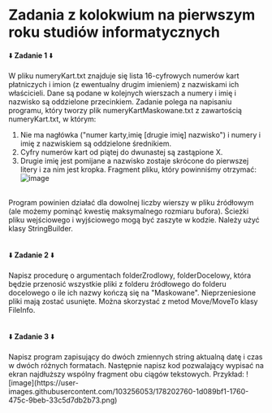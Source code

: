 # Zadania z kolokwium na pierwszym roku studiów informatycznych
⬇️<b> Zadanie 1 </b>⬇️
<br><br>
W pliku numeryKart.txt znajduje się lista 16-cyfrowych numerów kart płatniczych i imion (z ewentualny drugim imieniem) z nazwiskami ich właścicieli. Dane są podane w kolejnych wierszach a numery i imię i nazwisko są oddzielone przecinkiem. Zadanie polega na napisaniu programu, który tworzy plik numeryKartMaskowane.txt z zawartością numeryKart.txt, w którym:
<br>
1. Nie ma nagłówka ("numer karty,imię [drugie imię] nazwisko") i numery i imię z nazwiskiem są oddzielone średnikiem.
2. Cyfry numerów kart od piątej do dwunastej są zastąpione X.
3. Drugie imię jest pomijane a nazwisko zostaje skrócone do pierwszej litery i za nim jest kropka.
Fragment pliku, który powinniśmy otrzymać:
![image](https://user-images.githubusercontent.com/103256053/177726827-21f1eade-efd6-4370-84a9-c8bb41a9a16a.png)
<br>
Program powinien działać dla dowolnej liczby wierszy w pliku źródłowym (ale możemy pominąć kwestię maksymalnego rozmiaru bufora). Ścieżki pliku wejściowego i wyjściowego mogą być zaszyte w kodzie. Należy użyć klasy StringBuilder.
<br><br><br>
⬇️<b> Zadanie 2 </b>⬇️
<br><br>
Napisz procedurę o argumentach folderZrodlowy, folderDocelowy, która będzie przenosić wszystkie pliki z folderu źródłowego do folderu docelowego o ile ich nazwy kończą się na "Maskowane". Nieprzeniesione pliki mają zostać usunięte. Można skorzystać z metod Move/MoveTo klasy FileInfo.
<br><br><br>
⬇️<b> Zadanie 3 </b>⬇️
<br><br>
Napisz program zapisujący do dwóch zmiennych string aktualną datę i czas w dwóch różnych formatach. Następnie napisz kod pozwalający wypisać na ekran najdłuższy wspólny fragment obu ciągów tekstowych. Przykład:
![image](https://user-images.githubusercontent.com/103256053/178202760-1d089bf1-1760-475c-9beb-33c5d7db2b73.png)



